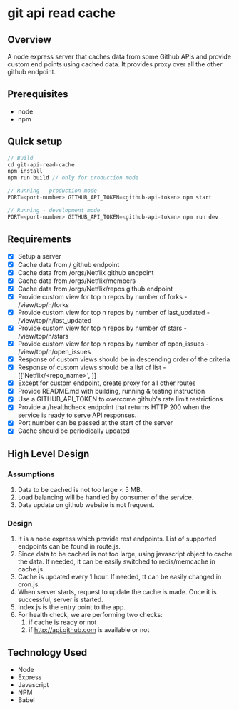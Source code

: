 # git api read cache

## Overview
A node express server that caches data from some Github APIs and provide custom end points using cached data. It provides proxy over all the other github endpoint.

## Prerequisites
* node
* npm

## Quick setup
```js
// Build
cd git-api-read-cache
npm install
npm run build // only for production mode

// Running - production mode
PORT=<port-number> GITHUB_API_TOKEN=<github-api-token> npm start

// Running - development mode
PORT=<port-number> GITHUB_API_TOKEN=<github-api-token> npm run dev
```

## Requirements
* [x] Setup a server
* [x] Cache data from / github endpoint
* [x] Cache data from /orgs/Netflix github endpoint
* [x] Cache data from /orgs/Netflix/members
* [x] Cache data from /orgs/Netflix/repos github endpoint
* [x] Provide custom view for top n repos by number of forks - /view/top/n/forks
* [x] Provide custom view for top n repos by number of last_updated - /view/top/n/last_updated
* [x] Provide custom view for top n repos by number of stars - /view/top/n/stars
* [x] Provide custom view for top n repos by number of open_issues - /view/top/n/open_issues
* [x] Response of custom views should be in descending order of the criteria
* [x] Response of custom views should be a list of list - [['Netflix/<repo_name>', <criteria value>]]
* [x] Except for custom endpoint, create proxy for all other routes
* [x] Provide README.md with building, running & testing instruction
* [x] Use a GITHUB_API_TOKEN to overcome github's rate limit restrictions
* [x] Provide a /healthcheck endpoint that returns HTTP 200 when the service is ready to serve API responses.
* [x] Port number can be passed at the start of the server
* [x] Cache should be periodically updated

## High Level Design
### Assumptions
1. Data to be cached is not too large < 5 MB. 
2. Load balancing will be handled by consumer of the service.
3. Data update on github website is not frequent.

### Design
1. It is a node express which provide rest endpoints. List of supported endpoints can be found in route.js.
2. Since data to be cached is not too large, using javascript object to cache the data. If needed, it can be easily switched to redis/memcache in cache.js.
3. Cache is updated every 1 hour. If needed, tt can be easily changed in cron.js.
4. When server starts, request to update the cache is made. Once it is successful, server is started.
5. Index.js is the entry point to the app.
6. For health check, we are performing two checks:
   1. if cache is ready or not
   2. if http://api.github.com is available or not

## Technology Used
* Node
* Express
* Javascript
* NPM
* Babel